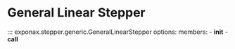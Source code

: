 # General Linear Stepper

::: exponax.stepper.generic.GeneralLinearStepper
    options:
        members:
            - __init__
            - __call__